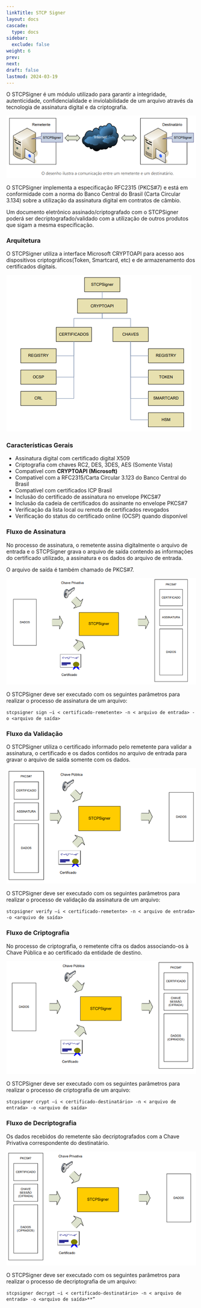 ```yaml
---
linkTitle: STCP Signer
layout: docs
cascade:
  type: docs
sidebar:
  exclude: false
weight: 6
prev:
next:
draft: false
lastmod: 2024-03-19
---
```

O STCPSigner é um módulo utilizado para garantir a integridade, autenticidade, confidencialidade e inviolabilidade de um arquivo através da tecnologia de assinatura digital e da criptografia.

![](sign-01.png)

O STCPSigner implementa a especificação RFC2315 (PKCS#7) e está em conformidade com a norma do Banco Central do Brasil (Carta Circular 3.134) sobre a utilização da assinatura digital em contratos de câmbio.

Um documento eletrônico assinado/criptografado com o STCPSigner poderá ser decriptografado/validado com a utilização de outros produtos que sigam a mesma especificação.

### Arquitetura

O STCPSigner utiliza a interface Microsoft CRYPTOAPI para acesso aos dispositivos criptográficos(Token, Smartcard, etc) e de armazenamento dos certificados digitais.

![](sign-02.png)

### Características Gerais

* Assinatura digital com certificado digital X509
* Criptografia com chaves RC2, DES, 3DES, AES (Somente Vista)
* Compatível com **CRYPTOAPI (Microsoft)**
* Compatível com a RFC2315/Carta Circular 3.123 do Banco Central do Brasil
* Compatível com certificados ICP Brasil
* Inclusão do certificado de assinatura no envelope PKCS#7
* Inclusão da cadeia de certificados do assinante no envelope PKCS#7
* Verificação da lista local ou remota de certificados revogados
* Verificação do status do certificado online (OCSP) quando disponível

### Fluxo de Assinatura

No processo de assinatura, o remetente assina digitalmente o arquivo de entrada e o STCPSigner grava o arquivo de saída contendo as informações do certificado utilizado, a assinatura e os dados do arquivo de entrada.

O arquivo de saída é também chamado de PKCS#7.

![](sign-03.png)

O STCPSigner deve ser executado com os seguintes parâmetros para realizar o processo de assinatura de um arquivo:

```
stcpsigner sign –i < certificado-remetente> -n < arquivo de entrada> -o <arquivo de saída>
```

### Fluxo da Validação

O STCPSigner utiliza o certificado informado pelo remetente para validar a assinatura, o certificado e os dados contidos no arquivo de entrada para gravar o arquivo de saída somente com os dados.

![](sign-04.png)

O STCPSigner deve ser executado com os seguintes parâmetros para realizar o processo de validação da assinatura de um arquivo:

```
stcpsigner verify –i < certificado-remetente> -n < arquivo de entrada> -o <arquivo de saída>
```

### Fluxo de Criptografia

No processo de criptografia, o remetente cifra os dados associando-os à Chave Pública e ao certificado da entidade de destino.

![](sign-05.png)

O STCPSigner deve ser executado com os seguintes parâmetros para realizar o processo de criptografia de um arquivo:

```
stcpsigner crypt –i < certificado-destinatário> -n < arquivo de entrada> -o <arquivo de saída>
```
### Fluxo de Decriptografia

Os dados recebidos do remetente são decriptografados com a Chave Privativa correspondente do destinatário.

![](sign-06.png)

O STCPSigner deve ser executado com os seguintes parâmetros para realizar o processo de decriptografia de um arquivo:

```
stcpsigner decrypt –i < certificado-destinatário> -n < arquivo de entrada> -o <arquivo de saída>**”
```
